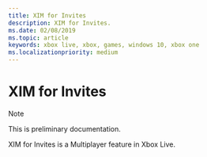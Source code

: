 ```yaml
---
title: XIM for Invites
description: XIM for Invites.
ms.date: 02/08/2019
ms.topic: article
keywords: xbox live, xbox, games, windows 10, xbox one
ms.localizationpriority: medium
---
```


# XIM for Invites

> [!NOTE]
> This is preliminary documentation.

XIM for Invites is a Multiplayer feature in Xbox Live.
